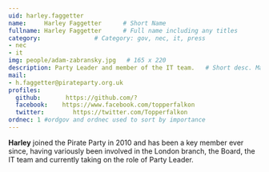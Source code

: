 ```yaml
---
uid: harley.faggetter
name:     Harley Faggetter      # Short Name
fullname: Harley Faggetter      # Full name including any titles
category:               # Category: gov, nec, it, press
- nec
- it
img: people/adam-zabransky.jpg   # 165 x 220
description: Party Leader and member of the IT team.   # Short desc. Max 160 chars
mail:
- h.faggetter@pirateparty.org.uk
profiles:
  github:       https://github.com/?
  facebook:    https://www.facebook.com/topperfalkon
  twitter:        https://twitter.com/Topperfalkon
ordnec: 1 #ordgov and ordnec used to sort by importance
---
```


**Harley** joined the Pirate Party in 2010 and has been a key member ever since, having variously been involved in the London branch, the Board,  the IT team and currently taking on the role of Party Leader.